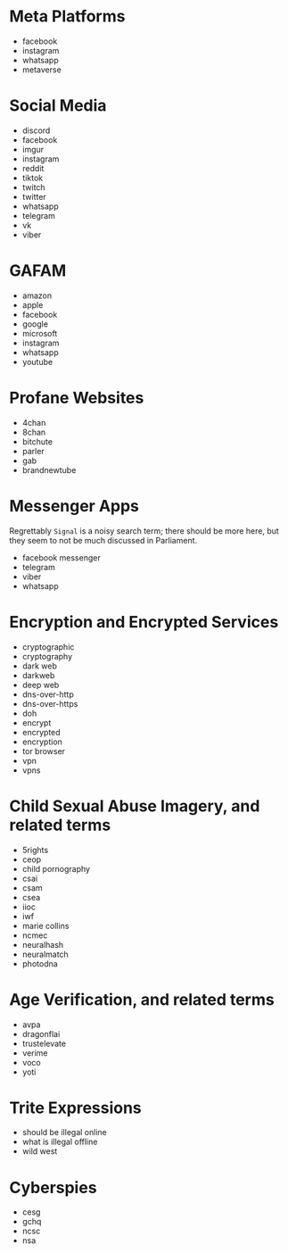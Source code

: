 # Meta Platforms

* facebook
* instagram
* whatsapp
* metaverse

# Social Media

* discord
* facebook
* imgur
* instagram
* reddit
* tiktok
* twitch
* twitter
* whatsapp
* telegram
* vk
* viber

# GAFAM

* amazon
* apple
* facebook
* google
* microsoft
* instagram
* whatsapp
* youtube

# Profane Websites

* 4chan
* 8chan
* bitchute
* parler
* gab
* brandnewtube

# Messenger Apps

Regrettably `Signal` is a noisy search term; there should be more here,
but they seem to not be much discussed in Parliament.

* facebook messenger
* telegram
* viber
* whatsapp

# Encryption and Encrypted Services

* cryptographic
* cryptography
* dark web
* darkweb
* deep web
* dns-over-http
* dns-over-https
* doh
* encrypt
* encrypted
* encryption
* tor browser
* vpn
* vpns

# Child Sexual Abuse Imagery, and related terms

* 5rights
* ceop
* child pornography
* csai
* csam
* csea
* iioc
* iwf
* marie collins
* ncmec
* neuralhash
* neuralmatch
* photodna

# Age Verification, and related terms

* avpa
* dragonflai
* trustelevate
* verime
* voco
* yoti

# Trite Expressions

* should be illegal online
* what is illegal offline
* wild west

# Cyberspies

* cesg
* gchq
* ncsc
* nsa
